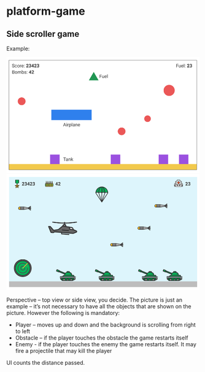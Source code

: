 # platform-game

## Side scroller game

Example:

![](platform-game-wireframe.png)
![](platform-game-mockup.png)

Perspective – top view or side view, you decide. The picture is just an example – it’s not
necessary to have all the objects that are shown on the picture. However the following is
mandatory:

- Player – moves up and down and the background is scrolling from right to left
- Obstacle – if the player touches the obstacle the game restarts itself
- Enemy - if the player touches the enemy the game restarts itself. It may fire a projectile
that may kill the player

UI counts the distance passed.